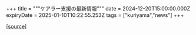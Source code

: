 +++
title = """ケアラー支援の最新情報"""
date = 2024-12-20T15:00:00.000Z
expiryDate = 2025-01-10T10:22:55.253Z
tags = ["kuriyama","news"]
+++


[[source]](https://www.town.kuriyama.hokkaido.jp/site/keara-sien/15220.html)
